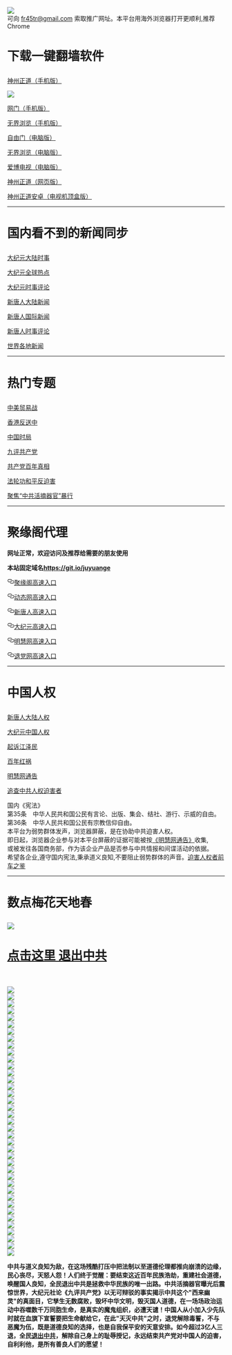 <a name="1" id="1" target="_blank"></a> <span id="1"></span>
<a name="2" id="2" target="_blank"></a> <span id="2"></span>
<a name="3" id="3" target="_blank"></a> <span id="3"></span>
<a name="4" id="4" target="_blank"></a> <span id="4"></span>
<a name="5" id="5" target="_blank"></a> <span id="5"></span>
<a name="6" id="6" target="_blank"></a> <span id="6"></span>
<a name="7" id="7" target="_blank"></a> <span id="7"></span>
<a name="8" id="8" target="_blank"></a> <span id="8"></span>
<a name="9" id="9" target="_blank"></a> <span id="9"></span>
<img src="https://raw.githubusercontent.com/dfcbzs/1/master/t/fq1.jpg"><br>
可向 fr45tr@gmail.com 索取推广网址。本平台用海外浏览器打开更顺利,推荐Chrome
<h1><p><strong>下载一键翻墙软件</strong></p></h1>
<p><a href="https://raw.githubusercontent.com/SzzdOgate/update/master/extras/SzzdOgate.apk?fldfcbzs">神州正道（手机版）</a><img src="https://raw.githubusercontent.com/hao369/a/master/benzoutuijian.gif" alt=""></p>
<img src="https://raw.githubusercontent.com/dfcbzs/1/master/t/sz.jpg"><br>
<p><a href="https://raw.githubusercontent.com/oGate2/Up/master/oGate.apk?fldfcbzs">网门（手机版）</a><img src="https://raw.githubusercontent.com/hao369/a/master/benzoutuijian.gif" alt=""></p>
<p><a href="https://raw.githubusercontent.com/wujieliulan/download/master/um.apk?raw=true">无界浏览（手机版）</a></p>
<p><a href="https://raw.githubusercontent.com/freegate-release/website/gh-pages/files/fgp.zip?fldfcbzs">自由门（电脑版）</a><img src="https://raw.githubusercontent.com/hao369/a/master/benzoutuijian.gif" alt=""></p>
<p><a href="https://raw.githubusercontent.com/wujieliulan/download/master/u.zip?fldfcbzs">无界浏览（电脑版）</a><img src="https://raw.githubusercontent.com/hao369/a/master/benzoutuijian.gif" alt=""></p>
<p><a href="https://raw.githubusercontent.com/dfcbzs/szzd1.github.io/master/szzd/iPPOTV.zip">爱博电视（电脑版）</a></p>
<p><a href="https://raw.githubusercontent.com/szzd1/szzd1.github.io/master/szzd/szzdogate.rar?fldfcbzs">神州正道（网页版）</a></p>
<p><a href="https://raw.githubusercontent.com/SzzdOgate/update/master/extras/SzzdOgateTV.apk?fldfcbzs">神州正道安卓（电视机顶盒版）</a></p>
<hr>
<h1><p><strong>国内看不到的新闻同步</strong></p></h1>
<p><a target="_blank" href="https://github.com/dfcbzs/djy/blob/master/gb/nsc413.md?fldfcbzs#1">大纪元大陆时事</a></p>
<p><a target="_blank" href="https://github.com/dfcbzs/djy/blob/master/gb/n24hr.md?fldfcbzs#1">大纪元全球热点</a></p>
<p><a target="_blank" href="https://github.com/dfcbzs/djy/blob/master/gb/news392.md?fldfcbzs#1">大纪元时事评论</a></p>
<p><a target="_blank" href="https://github.com/dfcbzs/ntdtv/blob/master/gb/prog204_1.md?fldfcbzs#1">新唐人大陆新闻</a></p>
<p><a target="_blank" href="https://github.com/dfcbzs/ntdtv/blob/master/gb/prog202_1.md?fldfcbzs#1">新唐人国际新闻</a></p>
<p><a target="_blank" href="https://github.com/dfcbzs/ntdtv/blob/master/gb/prog207_1.md?fldfcbzs#1">新唐人时事评论</a></p>
<p><a target="_blank" href="https://github.com/gfw-breaker/banned-news/blob/master/README.md?fldfcbzs&type=url14">世界各地新闻</a></p>
<hr>
<h1><p><strong>热门专题</strong></p></h1>
<p><a target="_blank" href="https://github.com/dfcbzs/ntdtv/blob/master/gb/prog1745_1.md?fldfcbzs#1">中美贸易战</a></p>
<p><a target="_blank" href="https://github.com/dfcbzs/ntdtv/blob/master/gb/prog205_1.md?fldfcbzs#1">香港反送中</a></p>
<p><a target="_blank" href="https://github.com/dfcbzs/ntdtv/blob/master/gb/prog1138_1.md?fldfcbzs#1">中国时局</a></p>
<p><a target="_blank" href="https://github.com/dfcbzs/9p/blob/master/README.md?fldfcbzs#1">九评共产党</a></p>
<p><a target="_blank" href="https://github.com/dfcbzs/ntdtv/blob/master/gb/prog1647_1.md?fldfcbzs#1">共产党百年真相</a></p>
<p><a target="_blank" href="https://github.com/dfcbzs/ntdtv/blob/master/gb/prog1530_1.md?fldfcbzs#1">法轮功和平反迫害</a></p>
<p><a target="_blank" href="https://github.com/dfcbzs/ntdtv/blob/master/gb/prog447_1.md?fldfcbzs#1">聚焦“中共活摘器官”暴行</a></p>
<hr><h1>聚缘阁代理</h1>
<p><strong>网址正常，欢迎访问及推荐给需要的朋友使用</strong></p>
<p><strong>本站固定域名<a href="https://git.io/juyuange" rel="nofollow">https://git.io/juyuange</a></strong></p>
<p>
<a id="user-content-聚缘阁高速入口" class="anchor" href="#%E8%81%9A%E7%BC%98%E9%98%81%E9%AB%98%E9%80%9F%E5%85%A5%E5%8F%A3" aria-hidden="true"><svg class="octicon octicon-link" viewbox="0 0 16 16" version="1.1" width="16" height="16" aria-hidden="true"><path fill-rule="evenodd" d="M4 9h1v1H4c-1.5 0-3-1.69-3-3.5S2.55 3 4 3h4c1.45 0 3 1.69 3 3.5 0 1.41-.91 2.72-2 3.25V8.59c.58-.45 1-1.27 1-2.09C10 5.22 8.98 4 8 4H4c-.98 0-2 1.22-2 2.5S3 9 4 9zm9-3h-1v1h1c1 0 2 1.22 2 2.5S13.98 12 13 12H9c-.98 0-2-1.22-2-2.5 0-.83.42-1.64 1-2.09V6.25c-1.09.53-2 1.84-2 3.25C6 11.31 7.55 13 9 13h4c1.45 0 3-1.69 3-3.5S14.5 6 13 6z"></path></svg></a><a href="https://5r.vwertg.ml" rel="nofollow">聚缘阁高速入口</a><img src="https://raw.githubusercontent.com/hao369/a/master/jyg.gif" alt="">
</p>
<p>
<a id="user-content-动态网高速入口" class="anchor" href="#%E5%8A%A8%E6%80%81%E7%BD%91%E9%AB%98%E9%80%9F%E5%85%A5%E5%8F%A3" aria-hidden="true"><svg class="octicon octicon-link" viewbox="0 0 16 16" version="1.1" width="16" height="16" aria-hidden="true"><path fill-rule="evenodd" d="M4 9h1v1H4c-1.5 0-3-1.69-3-3.5S2.55 3 4 3h4c1.45 0 3 1.69 3 3.5 0 1.41-.91 2.72-2 3.25V8.59c.58-.45 1-1.27 1-2.09C10 5.22 8.98 4 8 4H4c-.98 0-2 1.22-2 2.5S3 9 4 9zm9-3h-1v1h1c1 0 2 1.22 2 2.5S13.98 12 13 12H9c-.98 0-2-1.22-2-2.5 0-.83.42-1.64 1-2.09V6.25c-1.09.53-2 1.84-2 3.25C6 11.31 7.55 13 9 13h4c1.45 0 3-1.69 3-3.5S14.5 6 13 6z"></path></svg></a><a href="https://5r.vwertg.ml" rel="nofollow">动态网高速入口</a><img src="https://raw.githubusercontent.com/hao369/a/master/jygdl.gif" alt="">
</p>
<p>
<a id="user-content-新唐人高速入口" class="anchor" href="#%E6%96%B0%E5%94%90%E4%BA%BA%E9%AB%98%E9%80%9F%E5%85%A5%E5%8F%A3" aria-hidden="true"><svg class="octicon octicon-link" viewbox="0 0 16 16" version="1.1" width="16" height="16" aria-hidden="true"><path fill-rule="evenodd" d="M4 9h1v1H4c-1.5 0-3-1.69-3-3.5S2.55 3 4 3h4c1.45 0 3 1.69 3 3.5 0 1.41-.91 2.72-2 3.25V8.59c.58-.45 1-1.27 1-2.09C10 5.22 8.98 4 8 4H4c-.98 0-2 1.22-2 2.5S3 9 4 9zm9-3h-1v1h1c1 0 2 1.22 2 2.5S13.98 12 13 12H9c-.98 0-2-1.22-2-2.5 0-.83.42-1.64 1-2.09V6.25c-1.09.53-2 1.84-2 3.25C6 11.31 7.55 13 9 13h4c1.45 0 3-1.69 3-3.5S14.5 6 13 6z"></path></svg></a><a href="https://5r.vwertg.ml" rel="nofollow">新唐人高速入口</a>
</p>
<p>
<a id="user-content-大纪元高速入口" class="anchor" href="#%E5%A4%A7%E7%BA%AA%E5%85%83%E9%AB%98%E9%80%9F%E5%85%A5%E5%8F%A3" aria-hidden="true"><svg class="octicon octicon-link" viewbox="0 0 16 16" version="1.1" width="16" height="16" aria-hidden="true"><path fill-rule="evenodd" d="M4 9h1v1H4c-1.5 0-3-1.69-3-3.5S2.55 3 4 3h4c1.45 0 3 1.69 3 3.5 0 1.41-.91 2.72-2 3.25V8.59c.58-.45 1-1.27 1-2.09C10 5.22 8.98 4 8 4H4c-.98 0-2 1.22-2 2.5S3 9 4 9zm9-3h-1v1h1c1 0 2 1.22 2 2.5S13.98 12 13 12H9c-.98 0-2-1.22-2-2.5 0-.83.42-1.64 1-2.09V6.25c-1.09.53-2 1.84-2 3.25C6 11.31 7.55 13 9 13h4c1.45 0 3-1.69 3-3.5S14.5 6 13 6z"></path></svg></a><a href="http://5r.vwertg.ml" rel="nofollow">大纪元高速入口</a>
</p>
<p>
<a id="user-content-明慧网高速入口" class="anchor" href="#%E6%98%8E%E6%85%A7%E7%BD%91%E9%AB%98%E9%80%9F%E5%85%A5%E5%8F%A3" aria-hidden="true"><svg class="octicon octicon-link" viewbox="0 0 16 16" version="1.1" width="16" height="16" aria-hidden="true"><path fill-rule="evenodd" d="M4 9h1v1H4c-1.5 0-3-1.69-3-3.5S2.55 3 4 3h4c1.45 0 3 1.69 3 3.5 0 1.41-.91 2.72-2 3.25V8.59c.58-.45 1-1.27 1-2.09C10 5.22 8.98 4 8 4H4c-.98 0-2 1.22-2 2.5S3 9 4 9zm9-3h-1v1h1c1 0 2 1.22 2 2.5S13.98 12 13 12H9c-.98 0-2-1.22-2-2.5 0-.83.42-1.64 1-2.09V6.25c-1.09.53-2 1.84-2 3.25C6 11.31 7.55 13 9 13h4c1.45 0 3-1.69 3-3.5S14.5 6 13 6z"></path></svg></a><a href="https://5r.vwertg.ml" rel="nofollow">明慧网高速入口</a>
</p>
<p>
<a id="user-content-退党网高速入口" class="anchor" href="#%E9%80%80%E5%85%9A%E7%BD%91%E9%AB%98%E9%80%9F%E5%85%A5%E5%8F%A3" aria-hidden="true"><svg class="octicon octicon-link" viewbox="0 0 16 16" version="1.1" width="16" height="16" aria-hidden="true"><path fill-rule="evenodd" d="M4 9h1v1H4c-1.5 0-3-1.69-3-3.5S2.55 3 4 3h4c1.45 0 3 1.69 3 3.5 0 1.41-.91 2.72-2 3.25V8.59c.58-.45 1-1.27 1-2.09C10 5.22 8.98 4 8 4H4c-.98 0-2 1.22-2 2.5S3 9 4 9zm9-3h-1v1h1c1 0 2 1.22 2 2.5S13.98 12 13 12H9c-.98 0-2-1.22-2-2.5 0-.83.42-1.64 1-2.09V6.25c-1.09.53-2 1.84-2 3.25C6 11.31 7.55 13 9 13h4c1.45 0 3-1.69 3-3.5S14.5 6 13 6z"></path></svg></a><a href="https://5r.vwertg.ml" rel="nofollow">退党网高速入口</a>
</p>
<p>
<hr>
<h1><p><strong>中国人权</strong></p></h1>
<p><a target="_blank" href="https://github.com/dfcbzs/ntdtv/blob/master/gb/prog1135_1.md?fldfcbzs#1">新唐人大陆人权</a></p>
<p><a target="_blank" href="https://github.com/dfcbzs/djy/blob/master/gb/ncid278.md?fldfcbzs#1">大纪元中国人权</a></p>
<p><a target="_blank" href="https://github.com/dfcbzs/djy/blob/master/gb/nf6123.md?fldfcbzs#1">起诉江泽民</a></p>
<p><a target="_blank" href="https://github.com/dfcbzs/ntdtv/blob/master/gb/prog1704_1.md?fldfcbzs#1">百年红祸</a></p>
<p><a href="https://github.com/dfcbzs/mh/blob/master/README.md?fldfcbzs#1">明慧网通告</a></p>
<p><a target="_blank" href="https://github.com/dfcbzs/ntdtv/blob/master/gb/prog422209_1.md?fldfcbzs#1">追查中共人权迫害者</a></p>
国内《宪法》<br>
第35条　中华人民共和国公民有言论、出版、集会、结社、游行、示威的自由。<br>
第36条　中华人民共和国公民有宗教信仰自由。<br>
本平台为弱势群体发声，浏览器屏蔽，是在协助中共迫害人权。<br>
即日起，浏览器企业参与对本平台屏蔽的证据可能被按<a target="_blank" href="https://github.com/dfcbzs/mh/blob/master/README.md?fldfcbzs#1">《明慧网通告》</a>收集,<br>
或被发往各国商务部，作为该企业产品是否参与中共情报和间谍活动的依据。<br>
希望各企业,遵守国内宪法,秉承道义良知,不要阻止弱势群体的声音。<a target="_blank" href="https://github.com/dfcbzs/rq/blob/master/README.md?fldfcbzs#1">迫害人权者前车之鉴</a>
<hr>
<h1><p><strong>数点梅花天地春</strong></p></h1>
<img src="https://raw.githubusercontent.com/dfcbzs/1/master/t/01.jpg">
<h1><strong><a href="https://s3-us-west-1.amazonaws.com/ogaten/show.htm?ogQuit.aspx&from=852" rel="nofollow">点击这里 退出中共</a></strong></h1><br>
<br>
<img src="https://raw.githubusercontent.com/dfcbzs/1/master/t/03.jpg"><br>
<img src="https://raw.githubusercontent.com/dfcbzs/1/master/t/04.jpg"><br>
<img src="https://raw.githubusercontent.com/dfcbzs/1/master/t/06.jpg"><br>
<img src="https://raw.githubusercontent.com/dfcbzs/1/master/t/07.jpg"><br>
<img src="https://raw.githubusercontent.com/dfcbzs/1/master/t/10.jpg"><br>
<img src="https://raw.githubusercontent.com/dfcbzs/1/master/t/11.jpg"><br>
<img src="https://raw.githubusercontent.com/dfcbzs/1/master/t/12.jpg"><br>
<img src="https://raw.githubusercontent.com/dfcbzs/1/master/t/13.jpg"><br>
<img src="https://raw.githubusercontent.com/dfcbzs/1/master/t/14.jpg"><br>
<img src="https://raw.githubusercontent.com/dfcbzs/1/master/t/15.jpg"><br>
<img src="https://raw.githubusercontent.com/dfcbzs/1/master/t/16.jpg"><br>
<img src="https://raw.githubusercontent.com/dfcbzs/1/master/t/17.jpg"><br>
<img src="https://raw.githubusercontent.com/dfcbzs/1/master/t/18.jpg"><br>
<img src="https://raw.githubusercontent.com/dfcbzs/1/master/t/19.jpg"><br>
<img src="https://raw.githubusercontent.com/dfcbzs/1/master/t/20.jpg"><br>
<img src="https://raw.githubusercontent.com/dfcbzs/1/master/t/21.jpg"><br>
<img src="https://raw.githubusercontent.com/dfcbzs/1/master/t/22.jpg"><br>
<img src="https://raw.githubusercontent.com/dfcbzs/1/master/t/23.jpg"><br>
<img src="https://raw.githubusercontent.com/dfcbzs/1/master/t/24.jpg"><br>
<img src="https://raw.githubusercontent.com/dfcbzs/1/master/t/25.jpg"><br>
<img src="https://raw.githubusercontent.com/dfcbzs/1/master/t/26.jpg"><br>
<img src="https://raw.githubusercontent.com/dfcbzs/1/master/t/27.jpg"><br>
<img src="https://raw.githubusercontent.com/dfcbzs/1/master/t/28.jpg"><br>
<img src="https://raw.githubusercontent.com/dfcbzs/1/master/t/29.jpg"><br>
<img src="https://raw.githubusercontent.com/dfcbzs/1/master/t/30.jpg"><br>
<img src="https://raw.githubusercontent.com/dfcbzs/1/master/t/31.jpg"><br>
<img src="https://raw.githubusercontent.com/dfcbzs/1/master/t/32.jpg"><br>
<img src="https://raw.githubusercontent.com/dfcbzs/1/master/t/33.jpg"><br>
<img src="https://raw.githubusercontent.com/dfcbzs/1/master/t/34.jpg"><br>
<img src="https://raw.githubusercontent.com/dfcbzs/1/master/t/35.jpg"><br>
<img src="https://raw.githubusercontent.com/dfcbzs/1/master/t/36.jpg"><br>
<img src="https://raw.githubusercontent.com/dfcbzs/1/master/t/37.jpg"><br>
<img src="https://raw.githubusercontent.com/dfcbzs/1/master/t/38.jpg"><br>
<img src="https://raw.githubusercontent.com/dfcbzs/1/master/t/39.jpg"><br>
<img src="https://raw.githubusercontent.com/dfcbzs/1/master/t/40.jpg"><br>
<img src="https://raw.githubusercontent.com/dfcbzs/1/master/t/41.jpg"><br>
<img src="https://raw.githubusercontent.com/dfcbzs/1/master/t/42.jpg"><br>
<img src="https://raw.githubusercontent.com/dfcbzs/1/master/t/43.jpg"><br>
<img src="https://raw.githubusercontent.com/dfcbzs/1/master/t/44.jpg"><br>
<p><p><strong>中共与道义良知为敌，在这场残酷打压中把法制以至道德伦理都推向崩溃的边缘，民心丧尽，天怒人怨！人们终于觉醒：要结束这近百年民族浩劫，重建社会道德，唤醒国人良知，全民退出中共是拯救中华民族的唯一出路。中共活摘器官曝光后震惊世界，大纪元社论《九评共产党》以无可辩驳的事实揭示中共这个"西来幽灵"的真面目，它孳生无数腐败，毁坏中华文明，毁灭国人道德，在一场场政治运动中吞噬数千万同胞生命，是真实的魔鬼组织，必遭天谴！中国人从小加入少先队时就在血旗下宣誓要把生命献给它，在此"天灭中共"之时，退党解除毒誓，不与恶魔为伍，既是道德良知的选择，也是自我保平安的天意安排。如今超过3亿人三退，全民<a href="https://s3-us-west-1.amazonaws.com/ogaten/show.htm?ogQuit.aspx&from=852" rel="nofollow">退出中共</a>，解除自己身上的耻辱授记，永远结束共产党对中国人的迫害，自利利他，是所有善良人们的愿望！</strong></p></p>
